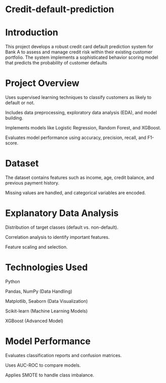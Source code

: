 # Credit-default-prediction
# Introduction
This project develops a robust credit card default prediction system for Bank A to assess and manage credit risk within their existing customer portfolio. The system implements a sophisticated behavior scoring model that predicts the probability of customer defaults
# Project Overview
Uses supervised learning techniques to classify customers as likely to default or not.

Includes data preprocessing, exploratory data analysis (EDA), and model building.

Implements models like Logistic Regression, Random Forest, and XGBoost.

Evaluates model performance using accuracy, precision, recall, and F1-score.
# Dataset
The dataset contains features such as income, age, credit balance, and previous payment history.

Missing values are handled, and categorical variables are encoded.
# Explanatory Data Analysis
Distribution of target classes (default vs. non-default).

Correlation analysis to identify important features.

Feature scaling and selection.
# Technologies Used
Python

Pandas, NumPy (Data Handling)

Matplotlib, Seaborn (Data Visualization)

Scikit-learn (Machine Learning Models)

XGBoost (Advanced Model)
# Model Performance
Evaluates classification reports and confusion matrices.

Uses AUC-ROC to compare models.

Applies SMOTE to handle class imbalance.
